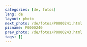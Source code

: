 ```yaml
---
categories: [de, fotos]
lang: de
layout: photo
next_photo: /de/fotos/P0000241.html
picname: P0000240
prev_photo: /de/fotos/P0000243.html
tags: []
---
```

